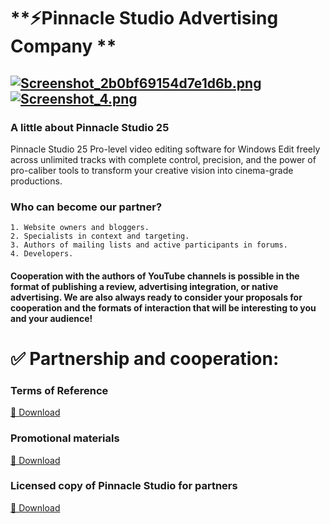 # **⚡️Pinnacle Studio Advertising Company **
<a href="https://wampi.ru/image/RjUrR0E"><img src="https://ie.wampi.ru/2022/06/24/Screenshot_2b0bf69154d7e1d6b.png" alt="Screenshot_2b0bf69154d7e1d6b.png" border="0"></a>
<a href="https://wampi.ru/image/RjhhVu0"><img src="https://ie.wampi.ru/2022/06/25/Screenshot_4.png" alt="Screenshot_4.png" border="0"></a>
-------------
### A little about Pinnacle Studio 25

Pinnacle Studio 25
Pro-level video editing software for Windows
Edit freely across unlimited tracks with complete control, precision, and the power of pro-caliber tools to transform your creative vision into cinema-grade productions.
### Who can become our partner?

    1. Website owners and bloggers.
    2. Specialists in context and targeting.
    3. Authors of mailing lists and active participants in forums.
    4. Developers.

#### Cooperation with the authors of YouTube channels is possible in the format of publishing a review, advertising integration, or native advertising. We are also always ready to consider your proposals for cooperation and the formats of interaction that will be interesting to you and your audience!

# ✅ Partnership and cooperation:
  
 ### Terms of Reference
 [💾 Download](https://www.dropbox.com/s/lqfchngpciih52o/%D0%A2%D0%B5%D1%85%D0%BD%D0%B8%D1%87%D0%B5%D1%81%D0%BA%D0%BE%D0%B5%20%D0%B7%D0%B0%D0%B4%D0%B0%D0%BD%D0%B8%D0%B5%20%D0%BE%D1%82%20SkyFord.pdf?dl=1)

### Promotional materials
 [💾 Download](https://www.dropbox.com/s/lqfchngpciih52o/%D0%A2%D0%B5%D1%85%D0%BD%D0%B8%D1%87%D0%B5%D1%81%D0%BA%D0%BE%D0%B5%20%D0%B7%D0%B0%D0%B4%D0%B0%D0%BD%D0%B8%D0%B5%20%D0%BE%D1%82%20SkyFord.pdf?dl=1)
  
 ### Licensed copy of Pinnacle Studio for partners
 [💾 Download](https://www.dropbox.com/s/k422i4l12v7svin/%D0%94%D0%BE%D0%B3%D0%BE%D0%B2%D0%BE%D1%80%20%D0%BD%D0%B0%20%D1%80%D0%B5%D0%BA%D0%BB%D0%B0%D0%BC%D0%BD%D1%8B%D0%B5%20%D1%83%D1%81%D0%BB%D1%83%D0%B3%D0%B8%20Skyford.rar?dl=1)

#
</details></div>
